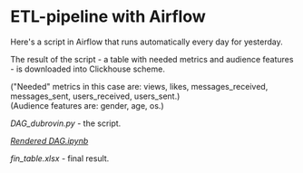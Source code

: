 # ETL-pipeline with Airflow

Here's a script in Airflow that runs automatically every day for yesterday. 

The result of the script - a table with needed metrics and audience features - is downloaded into Clickhouse scheme.

("Needed" metrics in this case are: views, likes, messages_received, messages_sent, users_received, users_sent.)  
(Audience features are: gender, age, os.)

*DAG_dubrovin.py* - the script.

*[Rendered DAG.ipynb](https://nbviewer.org/github/EvgDubrovin/Data_Analyst_Simulator/blob/main/6_ETL_pipeline/DAG.ipynb)*

*fin_table.xlsx* - final result.